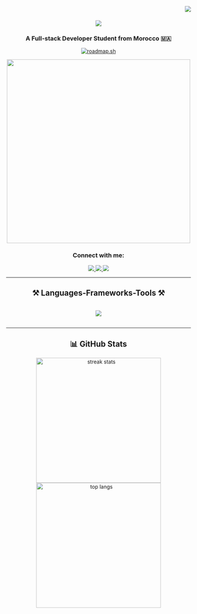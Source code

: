 <img align="right" src="https://visitcount.itsvg.in/api?id=AkramBl01&icon=0&color=1" />

<h1 align="center">
    <img src="https://readme-typing-svg.herokuapp.com/?font=Righteous&size=35&center=true&vCenter=true&width=500&height=70&duration=3000&lines=Hi+There!+👋;+I'm+Akram+Ibnelyazyd!;" />
</h1>

<h3 align="center" > A Full-stack Developer Student from Morocco 🇲🇦 </h3>
<div align="center">
    
[![roadmap.sh](https://api.roadmap.sh/v1-badge/wide/6579bc7f5145316d25fa9a78?variant=dark&roadmaps=javascript%2Csql%2C65fe1c806deb533d6e1512de)](https://roadmap.sh)

</div>

<div align="center">
    
<img align="center" src="https://www.codewars.com/users/AkramBl1/badges/large" width="500">
</div>

<div align="center"> 
<h3 align="center">Connect with me:</h3>
  <a href="mailto:akramibnelyazid@gmail.com">
    <img src="https://img.shields.io/badge/Gmail-333333?style=for-the-badge&logo=gmail&logoColor=red" />
  </a>
  <a href="https://www.linkedin.com/in/akram-ibnelyazyd-268979307/" target="_blank">
    <img src="https://img.shields.io/badge/LinkedIn-0077B5?style=for-the-badge&logo=linkedin&logoColor=white" target="_blank" />
  </a>
  <a href="https://www.instagram.com/akram_bl_10/" target="_blank">
     <img src="https://img.shields.io/badge/Instagram-833AB4?style=for-the-badge&logo=Instagram&logoColor=white" target="_blank" />
  </a>
</div>

 <hr/>
 
<h2 align="center">⚒️ Languages-Frameworks-Tools ⚒️</h2>
<br/>
<div align="center">
    <img src="https://skillicons.dev/icons?i=html,css,bootstrap,javascript,react,typescript,sass,php,python,mysql,vscode,github,figma,git,notion" /><br>
</div>

<br/>

<hr/>

<h2 align="center">📊 GitHub Stats </h2>
<div align=center>
  <img width=340 src="https://github-readme-stats.vercel.app/api?username=AkramBl01&theme=react&hide_border=true&include_all_commits=true&count_private=true&rank_icon=github" alt="streak stats"/>
  <img width=340 src="https://github-readme-stats.vercel.app/api/top-langs/?username=AkramBl01&theme=react&hide_border=true&include_all_commits=true&count_private=true&layout=compact" alt="top langs" />
</div>

